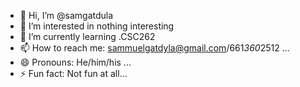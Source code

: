 - 👋 Hi, I’m @samgatdula
- 👀 I’m interested in nothing interesting
- 🌱 I’m currently learning .CSC262
- 📫 How to reach me: sammuelgatdyla@gmail.com/661*360*2512 ...
- 😄 Pronouns: He/him/his ...
- ⚡ Fun fact: Not fun at all...

<!---
samgatdula/samgatdula is a ✨ special ✨ repository because its `README.md` (this file) appears on your GitHub profile.
You can click the Preview link to take a look at your changes.
--->
